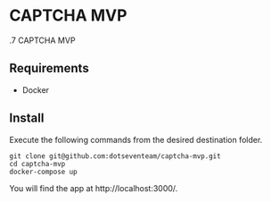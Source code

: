 # CAPTCHA MVP
.7 CAPTCHA MVP

## Requirements
- Docker

## Install

Execute the following commands from the desired destination folder.

```
git clone git@github.com:dotseventeam/captcha-mvp.git
cd captcha-mvp
docker-compose up
```

You will find the app at http://localhost:3000/.